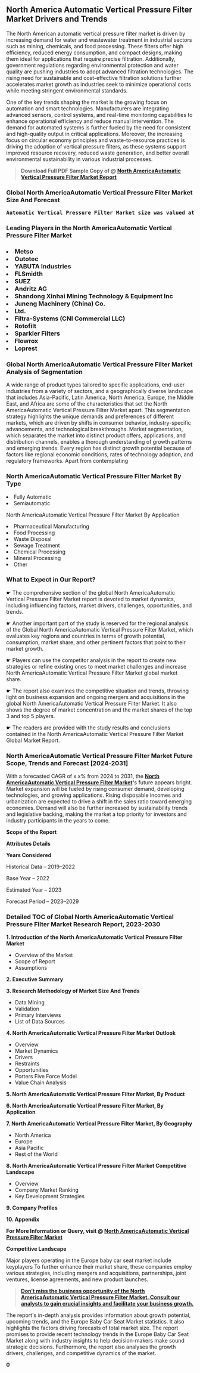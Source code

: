 <p> <h2>North America Automatic Vertical Pressure Filter Market Drivers and Trends</h2><p>The North American automatic vertical pressure filter market is driven by increasing demand for water and wastewater treatment in industrial sectors such as mining, chemicals, and food processing. These filters offer high efficiency, reduced energy consumption, and compact designs, making them ideal for applications that require precise filtration. Additionally, government regulations regarding environmental protection and water quality are pushing industries to adopt advanced filtration technologies. The rising need for sustainable and cost-effective filtration solutions further accelerates market growth as industries seek to minimize operational costs while meeting stringent environmental standards.</p><p>One of the key trends shaping the market is the growing focus on automation and smart technologies. Manufacturers are integrating advanced sensors, control systems, and real-time monitoring capabilities to enhance operational efficiency and reduce manual intervention. The demand for automated systems is further fueled by the need for consistent and high-quality output in critical applications. Moreover, the increasing focus on circular economy principles and waste-to-resource practices is driving the adoption of vertical pressure filters, as these systems support improved resource recovery, reduced waste generation, and better overall environmental sustainability in various industrial processes.</p></p><blockquote id="" class=""><strong>Download Full PDF Sample Copy of @&nbsp;<a href="https://www.verifiedmarketreports.com/download-sample/?rid=812322&utm_source=GitHub-Jan&utm_medium=260" target="_blank">North AmericaAutomatic Vertical Pressure Filter Market Report</a>&nbsp;&nbsp;</strong></blockquote><h3 id="" class=""><strong>Global&nbsp;North AmericaAutomatic Vertical Pressure Filter Market Size And Forecast</strong></h3><pre class="reader-text-block__code-block"><strong>Automatic Vertical Pressure Filter Market size was valued at USD 1.2 Billion in 2022 and is projected to reach USD 2.1 Billion by 2030, growing at a CAGR of 8.4% from 2024 to 2030.</strong></pre><h3 id="" class="">Leading Players in the&nbsp;North AmericaAutomatic Vertical Pressure Filter Market</h3><h3 class=""></Li><Li>Metso</Li><Li> Outotec</Li><Li> YABUTA Industries</Li><Li> FLSmidth</Li><Li> SUEZ</Li><Li> Andritz AG</Li><Li> Shandong Xinhai Mining Technology & Equipment Inc</Li><Li> Juneng Machinery (China) Co.</Li><Li> Ltd.</Li><Li> Filtra-Systems (CNI Commercial LLC)</Li><Li> Rotofilt</Li><Li> Sparkler Filters</Li><Li> Flowrox</Li><Li> Loprest</h3><h3 id="" class="">Global&nbsp;North AmericaAutomatic Vertical Pressure Filter Market Analysis of Segmentation</h3><p id="" class="">A wide range of product types tailored to specific applications, end-user industries from a variety of sectors, and a geographically diverse landscape that includes Asia-Pacific, Latin America, North America, Europe, the Middle East, and Africa are some of the characteristics that set the North AmericaAutomatic Vertical Pressure Filter Market apart. This segmentation strategy highlights the unique demands and preferences of different markets, which are driven by shifts in consumer behavior, industry-specific advancements, and technological breakthroughs. Market segmentation, which separates the market into distinct product offers, applications, and distribution channels, enables a thorough understanding of growth patterns and emerging trends. Every region has distinct growth potential because of factors like regional economic conditions, rates of technology adoption, and regulatory frameworks. Apart from contemplating</p><h3 id="" class="">North AmericaAutomatic Vertical Pressure Filter Market&nbsp;By Type</h3><p></Li><Li>Fully Automatic</Li><Li> Semiautomatic</p><div class="" data-test-id=""><p>North AmericaAutomatic Vertical Pressure Filter Market&nbsp;By Application</p></div><p class=""></Li><Li>Pharmaceutical Manufacturing</Li><Li> Food Processing</Li><Li> Waste Disposal</Li><Li> Sewage Treatment</Li><Li> Chemical Processing</Li><Li> Mineral Processing</Li><Li> Other</p><div class="" data-test-id=""><h3><span class="">What to Expect in Our Report?</span></h3></div><div class="" data-test-id=""><p><span class="">☛ The comprehensive section of the global North AmericaAutomatic Vertical Pressure Filter Market report is devoted to market dynamics, including influencing factors, market drivers, challenges, opportunities, and trends.</span></p></div><div class="" data-test-id=""><p><span class="">☛ Another important part of the study is reserved for the regional analysis of the Global North AmericaAutomatic Vertical Pressure Filter Market, which evaluates key regions and countries in terms of growth potential, consumption, market share, and other pertinent factors that point to their market growth.</span></p></div><div class="" data-test-id=""><p><span class="">☛ Players can use the competitor analysis in the report to create new strategies or refine existing ones to meet market challenges and increase North AmericaAutomatic Vertical Pressure Filter Market global market share.</span></p></div><div class="" data-test-id=""><p><span class="">☛ The report also examines the competitive situation and trends, throwing light on business expansion and ongoing mergers and acquisitions in the global North AmericaAutomatic Vertical Pressure Filter Market. It also shows the degree of market concentration and the market shares of the top 3 and top 5 players.</span></p></div><div class="" data-test-id=""><p><span class="">☛ The readers are provided with the study results and conclusions contained in the North AmericaAutomatic Vertical Pressure Filter Market Global Market Report.</span></p></div><div class="" data-test-id=""><h3><span class="">North AmericaAutomatic Vertical Pressure Filter Market Future Scope, Trends and Forecast [2024-2031]</span></h3></div><div class="" data-test-id=""><p><span class="">With a forecasted CAGR of x.x% from 2024 to 2031, the <strong><a href="https://www.verifiedmarketreports.com/download-sample/?rid=812322&utm_source=GitHub-Jan&utm_medium=260" target="_blank">North AmericaAutomatic Vertical Pressure Filter Market</a>'</strong>s future appears bright. Market expansion will be fueled by rising consumer demand, developing technologies, and growing applications. Rising disposable incomes and urbanization are expected to drive a shift in the sales ratio toward emerging economies. Demand will also be further increased by sustainability trends and legislative backing, making the market a top priority for investors and industry participants in the years to come.</span></p><p id="ember66" class="ember-view reader-text-block__paragraph"><strong>Scope of the Report</strong></p><p id="ember67" class="ember-view reader-text-block__paragraph"><strong>Attributes Details</strong></p><p id="ember68" class="ember-view reader-text-block__paragraph"><strong>Years Considered</strong></p><p id="ember69" class="ember-view reader-text-block__paragraph">Historical Data &ndash; 2019&ndash;2022</p><p id="ember70" class="ember-view reader-text-block__paragraph">Base Year &ndash; 2022</p><p id="ember71" class="ember-view reader-text-block__paragraph">Estimated Year &ndash; 2023</p><p id="ember72" class="ember-view reader-text-block__paragraph">Forecast Period &ndash; 2023&ndash;2029</p></div><h3 id="" class="">Detailed TOC of Global North AmericaAutomatic Vertical Pressure Filter Market Research Report, 2023-2030</h3><p id="" class=""><strong>1. Introduction of the North AmericaAutomatic Vertical Pressure Filter Market</strong></p><ul><li>Overview of the Market</li><li>Scope of Report</li><li>Assumptions</li></ul><p id="" class=""><strong>2. Executive Summary</strong></p><p id="" class=""><strong>3. Research Methodology of Market Size And Trends</strong></p><ul><li>Data Mining</li><li>Validation</li><li>Primary Interviews</li><li>List of Data Sources</li></ul><p id="" class=""><strong>4. North AmericaAutomatic Vertical Pressure Filter Market Outlook</strong></p><ul><li>Overview</li><li>Market Dynamics</li><li>Drivers</li><li>Restraints</li><li>Opportunities</li><li>Porters Five Force Model</li><li>Value Chain Analysis</li></ul><p id="" class=""><strong>5. North AmericaAutomatic Vertical Pressure Filter Market, By Product</strong></p><p id="" class=""><strong>6. North AmericaAutomatic Vertical Pressure Filter Market, By Application</strong></p><p id="" class=""><strong>7. North AmericaAutomatic Vertical Pressure Filter Market, By Geography</strong></p><ul><li>North America</li><li>Europe</li><li>Asia Pacific</li><li>Rest of the World</li></ul><p id="" class=""><strong>8. North AmericaAutomatic Vertical Pressure Filter Market Competitive Landscape</strong></p><ul><li>Overview</li><li>Company Market Ranking</li><li>Key Development Strategies</li></ul><p id="" class=""><strong>9. Company Profiles</strong></p><p id="" class=""><strong>10. Appendix</strong></p><p><strong>For More Information or Query, visit&nbsp;@ <a href="https://www.verifiedmarketreports.com/product/automatic-vertical-pressure-filter-market/" target="_blank">North AmericaAutomatic Vertical Pressure Filter Market</a></strong></p><p id="ember61" class="ember-view reader-text-block__paragraph"><strong>Competitive Landscape</strong></p><p id="ember62" class="ember-view reader-text-block__paragraph">Major players operating in the Europe baby car seat market include keyplayers To further enhance their market share, these companies employ various strategies, including mergers and acquisitions, partnerships, joint ventures, license agreements, and new product launches.</p><blockquote id="ember63" class="ember-view reader-text-block__blockquote"><strong><a href="https://www.verifiedmarketreports.com/download-sample/?rid=812322&utm_source=GitHub-Jan&utm_medium=260" target="_blank">Don&rsquo;t miss the business opportunity of the North AmericaAutomatic Vertical Pressure Filter Market. Consult our analysts to gain crucial insights and facilitate your business growth.</a></strong></blockquote><p id="ember64" class="ember-view reader-text-block__paragraph">The report's in-depth analysis provides information about growth potential, upcoming trends, and the Europe Baby Car Seat Market statistics. It also highlights the factors driving forecasts of total market size. The report promises to provide recent technology trends in the Europe Baby Car Seat Market along with industry insights to help decision-makers make sound strategic decisions. Furthermore, the report also analyses the growth drivers, challenges, and competitive dynamics of the market.</p><p class="ember-view reader-text-block__paragraph"><strong>0</strong></p>
